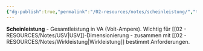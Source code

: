 ```yaml
---
{"dg-publish":true,"permalink":"/02-resources/notes/scheinleistung/","tags":["elektrik/leistung","usv/dimensionierung"],"noteIcon":"","updated":"2025-08-28T20:50:30.000+02:00"}
---
```



**Scheinleistung** - Gesamtleistung in VA (Volt-Ampere).
Wichtig für [[02 - RESOURCES/Notes/USV\|USV]]-Dimensionierung - zusammen mit [[02 - RESOURCES/Notes/Wirkleistung\|Wirkleistung]] bestimmt Anforderungen.